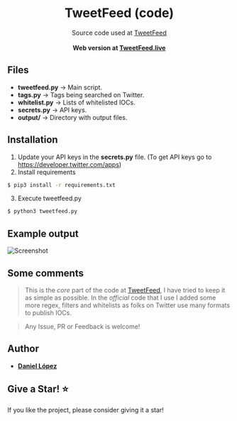 <div align="center">
  <h1 align="center">TweetFeed (code)</h1>

  <p align="center">
    Source code used at <a href="https://github.com/0xDanielLopez/TweetFeed">TweetFeed</a>
    <br />
    <br />
    <strong>Web version at <a href="https://tweetfeed.live/">TweetFeed.live</a></strong>
  </p>
</div>

## Files

  - **tweetfeed.py** → Main script.
  - **tags.py** → Tags being searched on Twitter.
  - **whitelist.py** → Lists of whitelisted IOCs.
  - **secrets.py** → API keys.
  - **output/** → Directory with output files.

## Installation

1. Update your API keys in the **secrets.py** file. (To get API keys go to https://developer.twitter.com/apps)
2. Install requirements
```sh
$ pip3 install -r requirements.txt
```
3. Execute tweetfeed.py
```sh
$ python3 tweetfeed.py
```
## Example output

![Screenshot](https://user-images.githubusercontent.com/10616960/194862040-cc78c1aa-808a-4b91-a3b7-b810e28f9cc4.png)

## Some comments

> This is the *core* part of the code at <a href="https://github.com/0xDanielLopez/TweetFeed">TweetFeed</a>, I have tried to keep it as simple as possible.
> In the *official* code that I use I added some more regex, filters and whitelists as folks on Twitter use many formats to publish IOCs.

> Any Issue, PR or Feedback is welcome!

## Author
* [**Daniel López**](https://twitter.com/0xDanielLopez)

## Give a Star! :star:
If you like the project, please consider giving it a star!
